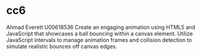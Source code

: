# cc6
Ahmad Everett U00618536
Create an engaging animation using HTML5 and JavaScript that showcases a ball bouncing within a canvas element. Utilize JavaScript intervals to manage animation frames and collision detection to simulate realistic bounces off canvas edges.
